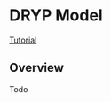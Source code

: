 # DRYP Model

<a href="/tutorials/#dryp-tutorial" class="btn btn--primary">Tutorial</a>

## Overview
Todo

